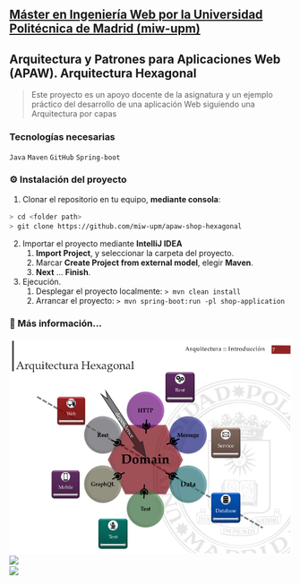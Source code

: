 ## [Máster en Ingeniería Web por la Universidad Politécnica de Madrid (miw-upm)](http://miw.etsisi.upm.es)
## Arquitectura y Patrones para Aplicaciones Web (APAW). Arquitectura Hexagonal
> Este proyecto es un apoyo docente de la asignatura y un ejemplo práctico del desarrollo de una aplicación Web siguiendo una Arquitectura por capas

### Tecnologías necesarias
`Java` `Maven` `GitHub` `Spring-boot` 

### :gear: Instalación del proyecto
1. Clonar el repositorio en tu equipo, **mediante consola**:
```sh
> cd <folder path>
> git clone https://github.com/miw-upm/apaw-shop-hexagonal
```
2. Importar el proyecto mediante **IntelliJ IDEA**
   1. **Import Project**, y seleccionar la carpeta del proyecto.
   1. Marcar **Create Project from external model**, elegir **Maven**.
   1. **Next** … **Finish**.   
3. Ejecución.
   1. Desplegar el proyecto localmente: `> mvn clean install`
   1. Arrancar el proyecto: `> mvn spring-boot:run -pl shop-application`

### :book: Más información...
![](docs/hexagonal-architecture.png)   
![](docs/hexagonal-architecture-components.png)   
![](docs/hexagonal-architecture-packages.png)


